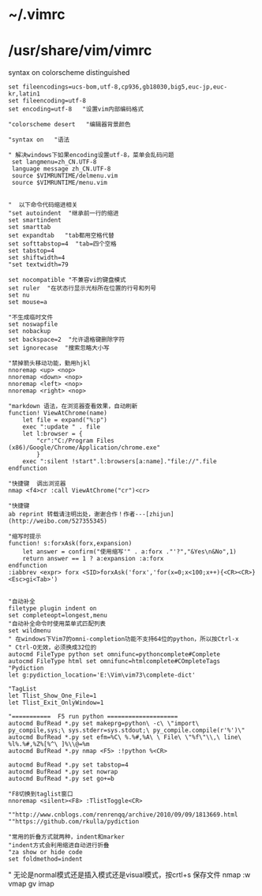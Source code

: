 # ~/.vimrc
# /usr/share/vim/vimrc

syntax on
colorscheme distinguished


    set fileencodings=ucs-bom,utf-8,cp936,gb18030,big5,euc-jp,euc-kr,latin1
    set fileencoding=utf-8
    set encoding=utf-8   "设置vim内部编码格式

    "colorscheme desert   "编辑器背景颜色

    "syntax on   "语法

    " 解决windows下如果encoding设置utf-8，菜单会乱码问题
     set langmenu=zh_CN.UTF-8
     language message zh_CN.UTF-8
     source $VIMRUNTIME/delmenu.vim
     source $VIMRUNTIME/menu.vim


    "  以下命令代码缩进相关
    "set autoindent  "继承前一行的缩进
    set smartindent
    set smarttab
    set expandtab   "tab都用空格代替
    set softtabstop=4  "tab=四个空格
    set tabstop=4
    set shiftwidth=4
    "set textwidth=79

    set nocompatible "不兼容vi的键盘模式
    set ruler  "在状态行显示光标所在位置的行号和列号
    set nu
    set mouse=a

    "不生成临时文件
    set noswapfile
    set nobackup
    set backspace=2  "允许退格键删除字符
    set ignorecase  "搜索忽略大小写

    "禁掉箭头移动功能，勤用hjkl
    nnoremap <up> <nop>
    nnoremap <down> <nop>
    nnoremap <left> <nop>
    nnoremap <right> <nop>

    "markdown 语法，在浏览器查看效果，自动刷新
    function! ViewAtChrome(name)
        let file = expand("%:p")
        exec ":update " . file
        let l:browser = {
            "cr":"C:/Program Files (x86)/Google/Chrome/Application/chrome.exe"   
            }
        exec ":silent !start".l:browsers[a:name]."file://".file
    endfunction

    "快捷键  调出浏览器
    nmap <f4>cr :call ViewAtChrome("cr")<cr>

    "快捷键
    ab reprint 转载请注明出处，谢谢合作！作者---[zhijun](http://weibo.com/527355345)

    "缩写时提示
    function! s:forxAsk(forx,expansion)
        let answer = confirm("使用缩写'" . a:forx ."'?","&Yes\n&No",1)
        return answer == 1 ? a:expansion :a:forx
    endfunction
    :iabbrev <expr> forx <SID>forxAsk('forx','for(x=0;x<100;x++){<CR><CR>}<Esc>gi<Tab>')


    "自动补全
    filetype plugin indent on
    set completeopt=longest,menu
    "自动补全命令时使用菜单式匹配列表
    set wildmenu
    " 在windows下Vim7的omni-completion功能不支持64位的python，所以按Ctrl-x
    " Ctrl-O无效，必须换成32位的
    autocmd FileType python set omnifunc=pythoncomplete#Complete
    autocmd FileType html set omnifunc=htmlcomplete#COmpleteTags
    "Pydiction
    let g:pydiction_location='E:\Vim\vim73\complete-dict'

    "TagList
    let Tlist_Show_One_File=1
    let Tlist_Exit_OnlyWindow=1

    "===========  F5 run python ====================
    autocmd BufRead *.py set makeprg=python\ -c\ \"import\ py_compile,sys;\ sys.stderr=sys.stdout;\ py_compile.compile(r'%')\"
    autocmd BufRead *.py set efm=%C\ %.%#,%A\ \ File\ \"%f\"\\,\ line\ %l%.%#,%Z%[%^\ ]%\\@=%m
    autocmd BufRead *.py nmap <F5> :!python %<CR>

    autocmd BufRead *.py set tabstop=4
    autocmd BufRead *.py set nowrap
    autocmd BufRead *.py set go+=b

    "F8切换到taglist窗口
    nnoremap <silent><F8> :TlistToggle<CR>

    ""http://www.cnblogs.com/renrenqq/archive/2010/09/09/1813669.html
    ""https://github.com/rkulla/pydiction

    "常用的折叠方式就两种，indent和marker
    "indent方式会利用缩进自动进行折叠
    "za show or hide code
    set foldmethod=indent

" 无论是normal模式还是插入模式还是visual模式，按crtl+s 保存文件
nmap <c-s> :w<CR>
vmap <c-s> <Esc><c-s>gv
imap <c-s> <Esc><c-s>
